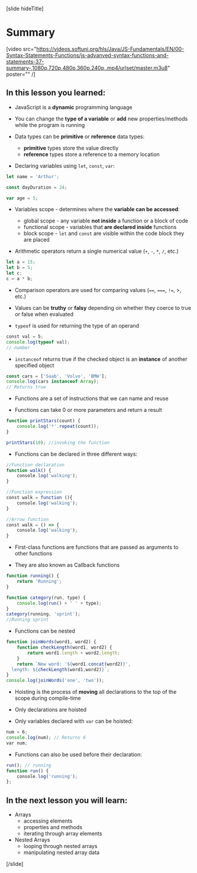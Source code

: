 [slide hideTitle]
# Summary

[video src="https://videos.softuni.org/hls/Java/JS-Fundamentals/EN/00-Syntax-Statements-Functions/js-advanved-syntax-functions-and-statements-37-summary-,1080p,720p,480p,360p,240p,.mp4/urlset/master.m3u8" poster="" /]

## In this lesson you learned:

- JavaScript is a **dynamic** programming language

- You can change the **type of a variable** or **add** new properties/methods while the program is running

- Data types can be **primitive** or **reference** data types:
    - **primitive** types store the value directly
    - **reference** types store a reference to a memory location

- Declaring variables using `let`, `const`, `var`:

```js
let name = 'Arthur';
```
```js
const dayDuration = 24;
```

```js
var age = 5;
```

- Variables scope - determines where the **variable can be accessed**:
    - global scope - any variable **not inside** a function or a block of code
    - functional scope - variables that **are declared inside** functions
    - block scope - `let` and `const` are visible within the code block they are placed

- Arithmetic operators return a single numerical value (`+`, `-`, `*`, `/`, etc.)

```js
let a = 15;
let b = 5;
let c;
c = a * b;
```
- Comparison operators are used for comparing values (`==`, `===`, `!=`, >, etc.)

- Values can be **truthy** or **falsy** depending on whether they coerce to true or false when evaluated

- `typeof` is used for returning the type of an operand

```js
const val = 5; 
console.log(typeof val);
// number
```

- `instanceof` returns true if the checked object is an **instance** of another specified object

```js
const cars = ['Saab', 'Volvo', 'BMW'];
console.log(cars instanceof Array);
// Returns true
```

- Functions are a set of instructions that we can name and reuse

- Functions can take 0 or more parameters and return a result

```js
function printStars(count) {
    console.log('*'.repeat(count));
}

printStars(10); //invoking the function
```

- Functions can be declared in three different ways:

```js
//Function declaration
function walk() {
    console.log('walking');
}
```

```js
//Function expression
const walk = function (){
    console.log('walking');
}
```

```js
//Arrow function
const walk = () => {
    console.log('walking');
}
```

- First-class functions are functions that are passed as arguments to other functions

- They are also known as Callback functions

```js
function running() {
    return 'Running';
}

function category(run, type) {
    console.log(run() + ' ' + type);
}
category(running, 'sprint');
//Running sprint
```
- Functions can be nested

```js
function joinWords(word1, word2) {
    function checkLength(word1, word2) {
        return word1.length + word2.length;
    }
    return `New word: '${word1.concat(word2)}',
  length: ${checkLength(word1,word2)}`;
}
console.log(joinWords('one', 'two'));
```

- Hoisting is the process of **moving** all declarations to the top of the scope during compile-time

- Only declarations are hoisted

- Only variables declared with `var` can be hoisted:

```js
num = 6;
console.log(num); // Returns 6
var num;
```
- Functions can also be used before their declaration:

```js
run(); // running
function run() {
    console.log('running');
};
```

## In the next lesson you will learn:

- Arrays
  - accessing elements
  - properties and methods
  - iterating through array elements
- Nested Arrays
  - looping through nested arrays
  - manipulating nested array data

[/slide]
